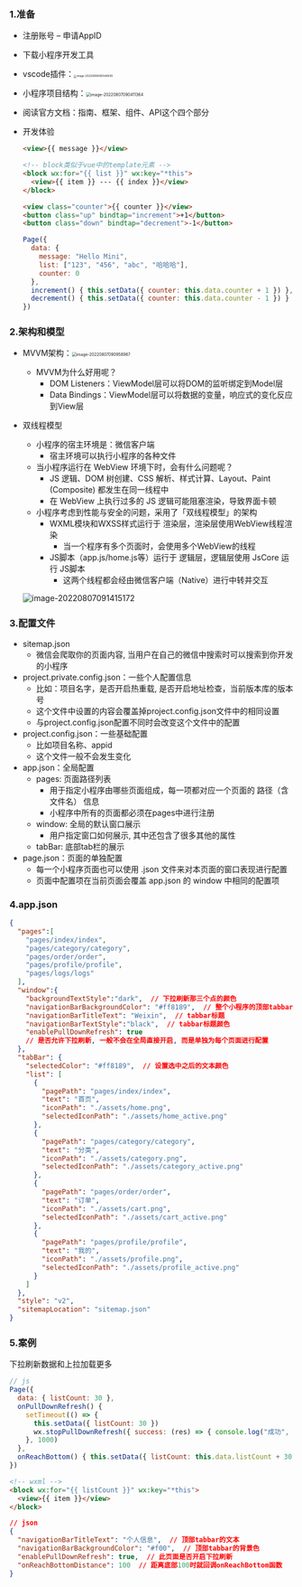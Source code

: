### 1.准备

- 注册账号 – 申请AppID

- 下载小程序开发工具

- vscode插件：<img src="images/image-20220806085546939.png" alt="image-20220806085546939" style="zoom: 33%;" />

- 小程序项目结构：<img src="images/image-20220807090411364.png" alt="image-20220807090411364" style="zoom: 50%;" />

- 阅读官方文档：指南、框架、组件、API这个四个部分

- 开发体验

  ```html
  <view>{{ message }}</view>
  
  <!-- block类似于vue中的template元素 -->
  <block wx:for="{{ list }}" wx:key="*this">
    <view>{{ item }} --- {{ index }}</view>
  </block>
  
  <view class="counter">{{ counter }}</view>
  <button class="up" bindtap="increment">+1</button>
  <button class="down" bindtap="decrement">-1</button>
  ```

  ```js
  Page({
    data: {
      message: "Hello Mini",
      list: ["123", "456", "abc", "哈哈哈"],
      counter: 0
    },
    increment() { this.setData({ counter: this.data.counter + 1 }) },
    decrement() { this.setData({ counter: this.data.counter - 1 }) }
  })
  ```

### 2.架构和模型

- MVVM架构：<img src="images/image-20220807090958967.png" alt="image-20220807090958967" style="zoom:50%;" />

  - MVVM为什么好用呢？
    - DOM Listeners：ViewModel层可以将DOM的监听绑定到Model层
    - Data Bindings：ViewModel层可以将数据的变量，响应式的变化反应到View层

- 双线程模型

  - 小程序的宿主环境是：微信客户端
    - 宿主环境可以执行小程序的各种文件
  - 当小程序运行在 WebView 环境下时，会有什么问题呢？
    - JS 逻辑、DOM 树创建、CSS 解析、样式计算、Layout、Paint (Composite) 都发生在同一线程中
    - 在 WebView 上执行过多的 JS 逻辑可能阻塞渲染，导致界面卡顿
  - 小程序考虑到性能与安全的问题，采用了「双线程模型」的架构
    - WXML模块和WXSS样式运行于 渲染层，渲染层使用WebView线程渲染
      - 当一个程序有多个页面时，会使用多个WebView的线程
    - JS脚本（app.js/home.js等）运行于 逻辑层，逻辑层使用 JsCore 运行 JS脚本
      - 这两个线程都会经由微信客户端（Native）进行中转并交互

  ![image-20220807091415172](images/image-20220807091415172.png)

### 3.配置文件

- sitemap.json
  - 微信会爬取你的页面内容, 当用户在自己的微信中搜索时可以搜索到你开发的小程序
- project.private.config.json：一些个人配置信息
  - 比如：项目名字，是否开启热重载, 是否开启地址检查，当前版本库的版本号
  - 这个文件中设置的内容会覆盖掉project.config.json文件中的相同设置
  - 与project.config.json配置不同时会改变这个文件中的配置
- project.config.json：一些基础配置
  - 比如项目名称、appid
  - 这个文件一般不会发生变化
- app.json：全局配置
  - pages: 页面路径列表
    - 用于指定小程序由哪些页面组成，每一项都对应一个页面的 路径（含文件名） 信息
    - 小程序中所有的页面都必须在pages中进行注册
  - window: 全局的默认窗口展示
    - 用户指定窗口如何展示, 其中还包含了很多其他的属性
  - tabBar: 底部tab栏的展示
- page.json：页面的单独配置
  - 每一个小程序页面也可以使用 .json 文件来对本页面的窗口表现进行配置
  - 页面中配置项在当前页面会覆盖 app.json 的 window 中相同的配置项

### 4.app.json

```json
{
  "pages":[
    "pages/index/index",
    "pages/category/category",
    "pages/order/order",
    "pages/profile/profile",
    "pages/logs/logs"
  ],
  "window":{
    "backgroundTextStyle":"dark",  // 下拉刷新那三个点的颜色
    "navigationBarBackgroundColor": "#ff8189",  // 整个小程序的顶部tabbar的颜色
    "navigationBarTitleText": "Weixin",  // tabbar标题
    "navigationBarTextStyle":"black",  // tabbar标题颜色
    "enablePullDownRefresh": true
    // 是否允许下拉刷新, 一般不会在全局直接开启, 而是单独为每个页面进行配置
  },
  "tabBar": {
    "selectedColor": "#ff8189",  // 设置选中之后的文本颜色
    "list": [
      {
        "pagePath": "pages/index/index",
        "text": "首页",
        "iconPath": "./assets/home.png",
        "selectedIconPath": "./assets/home_active.png"
      },
      {
        "pagePath": "pages/category/category",
        "text": "分类",
        "iconPath": "./assets/category.png",
        "selectedIconPath": "./assets/category_active.png"
      },
      {
        "pagePath": "pages/order/order",
        "text": "订单",
        "iconPath": "./assets/cart.png",
        "selectedIconPath": "./assets/cart_active.png"
      },
      {
        "pagePath": "pages/profile/profile",
        "text": "我的",
        "iconPath": "./assets/profile.png",
        "selectedIconPath": "./assets/profile_active.png"
      }
    ]
  },
  "style": "v2",
  "sitemapLocation": "sitemap.json"
}
```

### 5.案例

下拉刷新数据和上拉加载更多

```js
// js
Page({
  data: { listCount: 30 },
  onPullDownRefresh() {
    setTimeout(() => {
      this.setData({ listCount: 30 })
      wx.stopPullDownRefresh({ success: (res) => { console.log("成功", res) } })
    }, 1000)
  },
  onReachBottom() { this.setData({ listCount: this.data.listCount + 30 }) }
})
```

```html
<!-- wxml -->
<block wx:for="{{ listCount }}" wx:key="*this">
  <view>{{ item }}</view>
</block>
```

```json
// json
{
  "navigationBarTitleText": "个人信息",  // 顶部tabbar的文本
  "navigationBarBackgroundColor": "#f00",  // 顶部tabbar的背景色
  "enablePullDownRefresh": true,  // 此页面是否开启下拉刷新
  "onReachBottomDistance": 100  // 距离底部100时就回调onReachBottom函数
}
```

